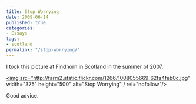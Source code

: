 ```yaml
---
title: Stop Worrying
date: 2009-06-14
published: true
categories:
- Essays
tags:
- scotland
permalink: "/stop-worrying/"
---
```

I took this picture at Findhorn in Scotland in the summer of 2007.

<a href="http://www.flickr.com/photos/eaglechris/1008055669/" title="Stop Worrying by Eagle Chris, on Flickr" rel="nofollow"><img src="http://farm2.static.flickr.com/1266/1008055669_62fa4feb0c.jpg" width="375" height="500" alt="Stop Worrying" / rel="nofollow"/></a>

Good advice.
